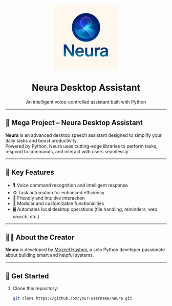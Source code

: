 <p align="center">
  <img src="Neura Logo.png" alt="Neura Logo" width="200">
</p>

<h1 align="center">Neura Desktop Assistant</h1>
<p align="center">An intelligent voice-controlled assistant built with Python</p>

---

## 🌟 Mega Project – Neura Desktop Assistant

**Neura** is an advanced desktop speech assistant designed to simplify your daily tasks and boost productivity.  
Powered by Python, Neura uses cutting-edge libraries to perform tasks, respond to commands, and interact with users seamlessly.

---

## 🔑 Key Features

- 🎙️ Voice command recognition and intelligent response  
- ⚙️ Task automation for enhanced efficiency  
- 🤖 Friendly and intuitive interaction  
- 🧩 Modular and customizable functionalities  
- 🖥️ Automates local desktop operations (file handling, reminders, web search, etc.)

---

## 👨‍💻 About the Creator

**Neura** is developed by [Mozeel Hashmi](#), a solo Python developer passionate about building smart and helpful systems.

---

## 🚀 Get Started

1. Clone this repository:
   ```bash
   git clone https://github.com/your-username/neura.git
